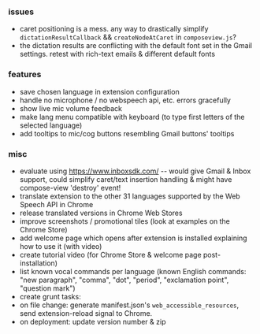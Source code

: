 ### issues

- caret positioning is a mess. any way to drastically simplify `dictationResultCallback` && `createNodeAtCaret` in `composeview.js`?
- the dictation results are conflicting with the default font set in the Gmail settings. retest with rich-text emails & different default fonts

### features

- save chosen language in extension configuration
- handle no microphone / no webspeech api, etc. errors gracefully
- show live mic volume feedback
- make lang menu compatible with keyboard (to type first letters of the selected language)
- add tooltips to mic/cog buttons resembling Gmail buttons' tooltips

### misc

- evaluate using https://www.inboxsdk.com/ -- would give Gmail & Inbox support, could simplify caret/text insertion handling & might have compose-view 'destroy' event!
- translate extension to the other 31 languages supported by the Web Speech API in Chrome
- release translated versions in Chrome Web Stores
- improve screenshots / promotional tiles (look at examples on the Chrome Store)
- add welcome page which opens after extension is installed explaining how to use it (with video)
- create tutorial video (for Chrome Store & welcome page post-installation)
- list known vocal commands per language (known English commands: "new paragraph", "comma", "dot", "period", "exclamation point", "question mark")
- create grunt tasks:
 - on file change: generate manifest.json's `web_accessible_resources`, send extension-reload signal to Chrome. 
 - on deployment: update version number & zip